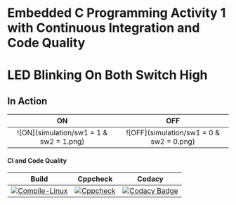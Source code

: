 # Embedded C Programming Activity 1 with Continuous Integration and Code Quality

# LED Blinking On Both Switch High

## In Action

|ON|OFF|
|:--:|:--:|
|![ON](simulation/sw1 = 1 & sw2 = 1.png)|![OFF](simulation/sw1 = 0 & sw2 = 0.png)|

#### CI and Code Quality

|Build|Cppcheck|Codacy|
|:--:|:--:|:--:|
|[![Compile-Linux](https://github.com/KirubaThomasM/Embedded_C_Activities/tree/main/Activity1/.github/workflows/Compile.yml/badge.svg)](https://github.com/KirubaThomasM/Embedded_C_Activities/tree/main/Activity1/.github/workflows/Compile.yml)|[![Cppcheck](https://github.com/KirubaThomasM/Embedded_C_Activities/tree/main/Activity1/.github/workflows/CodeQuality.yml/badge.svg)](https://github.com/KirubaThomasM/Embedded_C_Activities/tree/main/Activity1/.github/workflowsCodeQuality.yml)|[![Codacy Badge](https://app.codacy.com/project/badge/Grade/643b7ca2b2dc4daba1e700c216bb87d9)](https://www.codacy.com/gh/KirubaThomasM/Embedded_C_Activities/Activity1/dashboard?utm_source=github.com&amp;utm_medium=referral&amp;utm_content=KirubaThomasM/Embedded_C_Activities/Activity1&amp;utm_campaign=Badge_Grade)|
